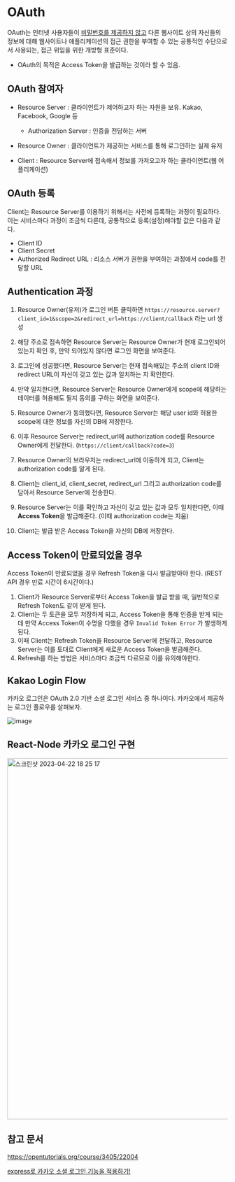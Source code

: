 # OAuth

OAuth는 인터넷 사용자들이 <u>비밀번호를 제공하지 않고</u> 다른 웹사이트 상의 자신들의 정보에 대해 웹사이트나 애플리케이션의 접근 권한을 부여할 수 있는 공통적인 수단으로서 사용되는, 접근 위임을 위한 개방형 표준이다.

- OAuth의 목적은 Access Token을 발급하는 것이라 할 수 있음.

## OAuth 참여자 

- Resource Server : 클라이언트가 제어하고자 하는 자원을 보유. Kakao, Facebook, Google 등
  - Authorization Server : 인증을 전담하는 서버

- Resource Owner : 클라이언트가 제공하는 서비스를 통해 로그인하는 실제 유저
- Client : Resource Server에 접속해서 정보를 가져오고자 하는 클라이언트(웹 어플리케이션)

## OAuth 등록

Client는 Resource Server를 이용하기 위해서는 사전에 등록하는 과정이 필요하다. 이는 서비스마다 과정이 조금씩 다른데, 공통적으로 등록(설정)해야할 값은 다음과 같다.

- Client ID
- Client Secret
- Authorized Redirect URL : 리소스 서버가 권한을 부여하는 과정에서 code를 전달할 URL

## Authentication 과정

1. Resource Owner(유저)가 로그인 버튼 클릭하면 `https://resource.server?client_id=1&scope=2&redirect_url=https://client/callback` 라는 url 생성
2. 해당 주소로 접속하면 Resource Server는 Resource Owner가 현재 로그인되어 있는지 확인 후, 만약 되어있지 않다면 로그인 화면을 보여준다.
3. 로그인에 성공했다면, Resource Server는 현재 접속해있는 주소의 client ID와 redirect URL이 자신이 갖고 있는 값과 일치하는 지 확인한다.
4. 만약 일치한다면, Resource Server는 Resource Owner에게 scope에 해당하는 데이터를 허용해도 될지 동의를 구하는 화면을 보여준다.
5.  Resource Owner가 동의했다면, Resource Server는 해당 user id와 허용한 scope에 대한 정보를 자신의 DB에 저장한다.

6. 이후 Resource Server는 redirect_url에 authorization code를 Resource Owner에게 전달한다. (`https://client/callback?code=3`)

7. Resource Owner의 브라우저는 redirect_url에 이동하게 되고, Client는 authorization code를  알게 된다.
8. Client는 client_id, client_secret, redirect_url 그리고 authorization code를 담아서 Resource Server에 전송한다. 
9. Resource Server는 이를 확인하고 자신이 갖고 있는 값과 모두 일치한다면, 이때 **Access Token**을 발급해준다. (이때 authorization code는 지움)
10. Client는 발급 받은 Access Token을 자신의 DB에 저장한다.

## Access Token이 만료되었을 경우

Access Token이 만료되었을 경우 Refresh Token을 다시 발급받아야 한다. (REST API 경우 만료 시간이 6시간이다.)

1. Client가 Resource Server로부터 Access Token을 발급 받을 때, 일반적으로 Refresh Token도 같이 받게 된다.
2. Client는 두 토큰을 모두 저장하게 되고, Access Token을 통해 인증을 받게 되는데 만약 Access Token이 수명을 다했을 경우 `Invalid Token Error` 가 발생하게 된다.
3. 이때 Client는 Refresh Token을 Resource Server에 전달하고, Resource Server는 이를 토대로 Client에게 새로운 Access Token을 발급해준다.
4. Refresh를 하는 방법은 서비스마다 조금씩 다르므로 이를 유의해야한다.

## Kakao Login Flow

카카오 로그인은 OAuth 2.0 기반 소셜 로그인 서비스 중 하나이다. 카카오에서 제공하는 로그인 플로우를 살펴보자.

![image](https://user-images.githubusercontent.com/67703882/233766484-4bfcf7f9-4484-4c08-8f98-579af46a1821.png)

## React-Node 카카오 로그인 구현

<img width="826" alt="스크린샷 2023-04-22 18 25 17" src="https://user-images.githubusercontent.com/67703882/233775579-1cbc250e-3194-4962-9b50-322173bc55fc.png">





## 참고 문서

https://opentutorials.org/course/3405/22004

[express로 카카오 소셜 로그인 기능을 적용하기!](https://velog.io/@gbwlxhd97/express%EB%A1%9C-%EC%B9%B4%EC%B9%B4%EC%98%A4-%EC%86%8C%EC%85%9C-%EB%A1%9C%EA%B7%B8%EC%9D%B8-%EA%B8%B0%EB%8A%A5%EC%9D%84-%EC%A0%81%EC%9A%A9%ED%95%98%EA%B8%B0)